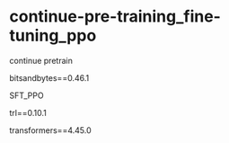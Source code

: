 # continue-pre-training_fine-tuning_ppo

continue pretrain

bitsandbytes==0.46.1


SFT_PPO

trl==0.10.1

transformers==4.45.0
